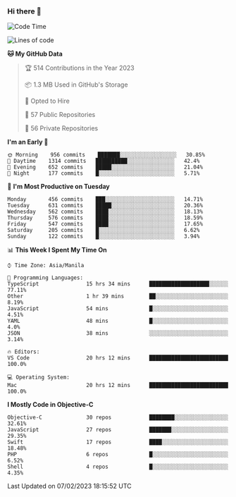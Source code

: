 ### Hi there 👋

<!--START_SECTION:waka-->
![Code Time](http://img.shields.io/badge/Code%20Time-3%2C608%20hrs%2027%20mins-blue)

![Lines of code](https://img.shields.io/badge/From%20Hello%20World%20I%27ve%20Written-2%20Million%20lines%20of%20code-blue)

**🐱 My GitHub Data** 

> 🏆 514 Contributions in the Year 2023
 > 
> 📦 1.3 MB Used in GitHub's Storage 
 > 
> 💼 Opted to Hire
 > 
> 📜 57 Public Repositories 
 > 
> 🔑 56 Private Repositories  
 > 
**I'm an Early 🐤** 

```text
🌞 Morning    956 commits    ███████░░░░░░░░░░░░░░░░░░   30.85% 
🌆 Daytime    1314 commits   ██████████░░░░░░░░░░░░░░░   42.4% 
🌃 Evening    652 commits    █████░░░░░░░░░░░░░░░░░░░░   21.04% 
🌙 Night      177 commits    █░░░░░░░░░░░░░░░░░░░░░░░░   5.71%

```
📅 **I'm Most Productive on Tuesday** 

```text
Monday       456 commits    ███░░░░░░░░░░░░░░░░░░░░░░   14.71% 
Tuesday      631 commits    █████░░░░░░░░░░░░░░░░░░░░   20.36% 
Wednesday    562 commits    ████░░░░░░░░░░░░░░░░░░░░░   18.13% 
Thursday     576 commits    ████░░░░░░░░░░░░░░░░░░░░░   18.59% 
Friday       547 commits    ████░░░░░░░░░░░░░░░░░░░░░   17.65% 
Saturday     205 commits    █░░░░░░░░░░░░░░░░░░░░░░░░   6.62% 
Sunday       122 commits    █░░░░░░░░░░░░░░░░░░░░░░░░   3.94%

```


📊 **This Week I Spent My Time On** 

```text
⌚︎ Time Zone: Asia/Manila

💬 Programming Languages: 
TypeScript               15 hrs 34 mins      ███████████████████░░░░░░   77.11% 
Other                    1 hr 39 mins        ██░░░░░░░░░░░░░░░░░░░░░░░   8.19% 
JavaScript               54 mins             █░░░░░░░░░░░░░░░░░░░░░░░░   4.51% 
YAML                     48 mins             █░░░░░░░░░░░░░░░░░░░░░░░░   4.0% 
JSON                     38 mins             ░░░░░░░░░░░░░░░░░░░░░░░░░   3.14%

🔥 Editors: 
VS Code                  20 hrs 12 mins      █████████████████████████   100.0%

💻 Operating System: 
Mac                      20 hrs 12 mins      █████████████████████████   100.0%

```

**I Mostly Code in Objective-C** 

```text
Objective-C              30 repos            ████████░░░░░░░░░░░░░░░░░   32.61% 
JavaScript               27 repos            ███████░░░░░░░░░░░░░░░░░░   29.35% 
Swift                    17 repos            ████░░░░░░░░░░░░░░░░░░░░░   18.48% 
PHP                      6 repos             █░░░░░░░░░░░░░░░░░░░░░░░░   6.52% 
Shell                    4 repos             █░░░░░░░░░░░░░░░░░░░░░░░░   4.35%

```



 Last Updated on 07/02/2023 18:15:52 UTC
<!--END_SECTION:waka-->


<!--
**rad182/rad182** is a ✨ _special_ ✨ repository because its `README.md` (this file) appears on your GitHub profile.

Here are some ideas to get you started:

- 🔭 I’m currently working on ...
- 🌱 I’m currently learning ...
- 👯 I’m looking to collaborate on ...
- 🤔 I’m looking for help with ...
- 💬 Ask me about ...
- 📫 How to reach me: ...
- 😄 Pronouns: ...
- ⚡ Fun fact: ...
-->
